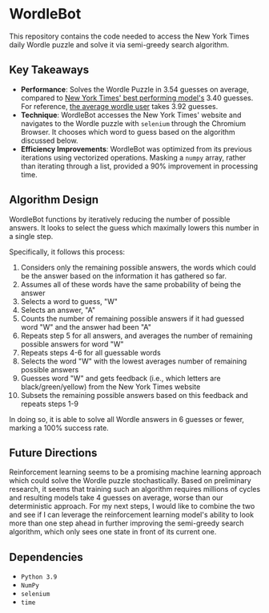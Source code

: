 # WordleBot

This repository contains the code needed to access the New York Times daily Wordle puzzle and solve it via semi-greedy search algorithm. 

## Key Takeaways

- **Performance**: Solves the Wordle Puzzle in 3.54 guesses on average, compared to [New York Times' best performing model's](https://www.nytimes.com/2022/08/17/upshot/wordle-wordlebot-new.html#:~:text=Only%20slightly.,more%20times%20in%20hard%20mode.) 3.40 guesses. For reference, [the average wordle user](https://www.forbes.com/sites/mattgardner1/2022/03/05/wordle-stats-reveal-10-best-countries-and-america-misses-out/?sh=659172502d62) takes 3.92 guesses. 
- **Technique**: WordleBot accesses the New York Times' website and navigates to the Wordle puzzle with `selenium` through the Chromium Browser. It chooses which word to guess based on the algorithm discussed below.
- **Efficiency Improvements**: WordleBot was optimized from its previous iterations using vectorized operations. Masking a `numpy` array, rather than iterating through a list, provided a 90% improvement in processing time. 

## Algorithm Design

WordleBot functions by iteratively reducing the number of possible answers. It looks to select the guess which maximally lowers this number in a single step. 

Specifically, it follows this process:

1) Considers only the remaining possible answers, the words which could be the answer based on the information it has gathered so far. 
2) Assumes all of these words have the same probability of being the answer
3) Selects a word to guess, "W"
4) Selects an answer, "A"
5) Counts the number of remaining possible answers if it had guessed word "W" and the answer had been "A"
6) Repeats step 5 for all answers, and averages the number of remaining possible answers for word "W"
7) Repeats steps 4-6 for all guessable words
8) Selects the word "W" with the lowest averages number of remaining possible answers
9) Guesses word "W" and gets feedback (i.e., which letters are black/green/yellow) from the New York Times website
10) Subsets the remaining possible answers based on this feedback and repeats steps 1-9

In doing so, it is able to solve all Wordle answers in 6 guesses or fewer, marking a 100% success rate.

## Future Directions

Reinforcement learning seems to be a promising machine learning approach which could solve the Wordle puzzle stochastically. Based on preliminary research, it seems that training such an algorithm requires millions of cycles and resulting models take 4 guesses on average, worse than our deterministic approach. For my next steps, I would like to combine the two and see if I can leverage the reinforcement learning model's ability to look more than one step ahead in further improving the semi-greedy search algorithm, which only sees one state in front of its current one. 

## Dependencies

- `Python 3.9`
- `NumPy`
- `selenium`
- `time`

